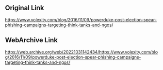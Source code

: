 ## Original Link

https://www.volexity.com/blog/2016/11/09/powerduke-post-election-spear-phishing-campaigns-targeting-think-tanks-and-ngos/

## WebArchive Link

https://web.archive.org/web/20221031142434/https://www.volexity.com/blog/2016/11/09/powerduke-post-election-spear-phishing-campaigns-targeting-think-tanks-and-ngos/
